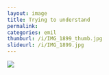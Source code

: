 ```yaml
---
layout: image
title: Trying to understand
permalink: 
categories: emil
thumburl: /i/IMG_1899_thumb.jpg
slideurl: /i/IMG_1899.jpg
---
```


![]({{site.url}}/i/IMG_1899.jpg)


